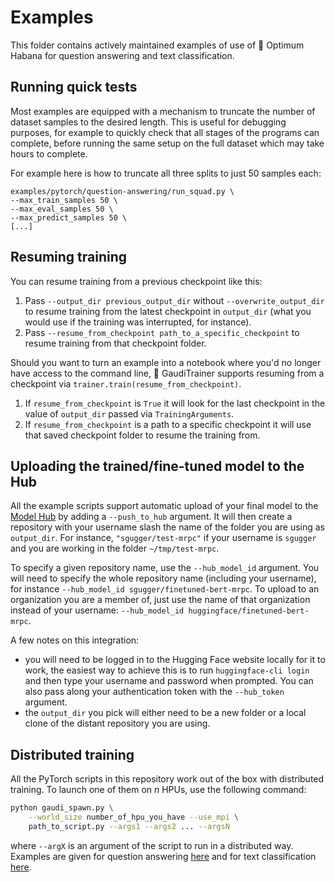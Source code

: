 <!---
Copyright 2022 The HuggingFace Team. All rights reserved.
Licensed under the Apache License, Version 2.0 (the "License");
you may not use this file except in compliance with the License.
You may obtain a copy of the License at

    http://www.apache.org/licenses/LICENSE-2.0

Unless required by applicable law or agreed to in writing, software
distributed under the License is distributed on an "AS IS" BASIS,
WITHOUT WARRANTIES OR CONDITIONS OF ANY KIND, either express or implied.
See the License for the specific language governing permissions and
limitations under the License.
-->

# Examples

This folder contains actively maintained examples of use of 🤗 Optimum Habana for question answering and text classification.


## Running quick tests

Most examples are equipped with a mechanism to truncate the number of dataset samples to the desired length. This is useful for debugging purposes, for example to quickly check that all stages of the programs can complete, before running the same setup on the full dataset which may take hours to complete.

For example here is how to truncate all three splits to just 50 samples each:
```
examples/pytorch/question-answering/run_squad.py \
--max_train_samples 50 \
--max_eval_samples 50 \
--max_predict_samples 50 \
[...]
```


## Resuming training

You can resume training from a previous checkpoint like this:

1. Pass `--output_dir previous_output_dir` without `--overwrite_output_dir` to resume training from the latest checkpoint in `output_dir` (what you would use if the training was interrupted, for instance).
2. Pass `--resume_from_checkpoint path_to_a_specific_checkpoint` to resume training from that checkpoint folder.

Should you want to turn an example into a notebook where you'd no longer have access to the command
line, 🤗 GaudiTrainer supports resuming from a checkpoint via `trainer.train(resume_from_checkpoint)`.

1. If `resume_from_checkpoint` is `True` it will look for the last checkpoint in the value of `output_dir` passed via `TrainingArguments`.
2. If `resume_from_checkpoint` is a path to a specific checkpoint it will use that saved checkpoint folder to resume the training from.


## Uploading the trained/fine-tuned model to the Hub

All the example scripts support automatic upload of your final model to the [Model Hub](https://huggingface.co/models) by adding a `--push_to_hub` argument. It will then create a repository with your username slash the name of the folder you are using as `output_dir`. For instance, `"sgugger/test-mrpc"` if your username is `sgugger` and you are working in the folder `~/tmp/test-mrpc`.

To specify a given repository name, use the `--hub_model_id` argument. You will need to specify the whole repository name (including your username), for instance `--hub_model_id sgugger/finetuned-bert-mrpc`. To upload to an organization you are a member of, just use the name of that organization instead of your username: `--hub_model_id huggingface/finetuned-bert-mrpc`.

A few notes on this integration:

- you will need to be logged in to the Hugging Face website locally for it to work, the easiest way to achieve this is to run `huggingface-cli login` and then type your username and password when prompted. You can also pass along your authentication token with the `--hub_token` argument.
- the `output_dir` you pick will either need to be a new folder or a local clone of the distant repository you are using.


## Distributed training

All the PyTorch scripts in this repository work out of the box with distributed training. To launch one of them on _n_ HPUs,
use the following command:

```bash
python gaudi_spawn.py \
    --world_size number_of_hpu_you_have --use_mpi \
    path_to_script.py --args1 --args2 ... --argsN
```
where `--argX` is an argument of the script to run in a distributed way.
Examples are given for question answering [here](https://github.com/huggingface/optimum-habana/blob/main/examples/question-answering/README.md#multi-card-training) and for text classification [here](https://github.com/huggingface/optimum-habana/tree/main/examples/text-classification#multi-card-training).
